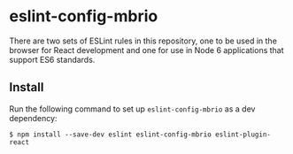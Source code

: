 # eslint-config-mbrio

There are two sets of ESLint rules in this repository, one to be used in the
browser for React development and one for use in Node 6 applications that
support ES6 standards.

## Install

Run the following command to set up `eslint-config-mbrio` as a dev dependency:

```
$ npm install --save-dev eslint eslint-config-mbrio eslint-plugin-react
```
